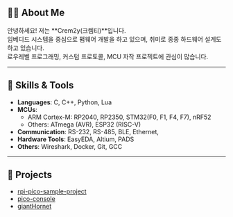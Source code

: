## 🧑‍💻 About Me

안녕하세요! 저는 **Crem2y(크렘티)**입니다.  
임베디드 시스템을 중심으로 펌웨어 개발을 하고 있으며, 취미로 종종 하드웨어 설계도 하고 있습니다.  
로우레벨 프로그래밍, 커스텀 프로토콜, MCU 자작 프로젝트에 관심이 많습니다.

---

## 🔧 Skills & Tools

- **Languages**: C, C++, Python, Lua
- **MCUs**:
  - ARM Cortex-M: RP2040, RP2350, STM32(F0, F1, F4, F7), nRF52
  - Others: ATmega (AVR), ESP32 (RISC-V)
- **Communication**: RS-232, RS-485, BLE, Ethernet, 
- **Hardware Tools**: EasyEDA, Altium, PADS
- **Others**: Wireshark, Docker, Git, GCC

---

## 🚀 Projects

- [rpi-pico-sample-project](https://github.com/Crem2y/rpi-pico-sample-project)
- [pico-console](https://github.com/Crem2y/pico-console)
- [giantHornet](https://github.com/OProcessing/giantHornet)

